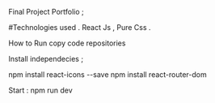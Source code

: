 Final Project Portfolio ; 

#Technologies used . 
React Js , Pure Css . 

How to Run 
copy code repositories 

Install independecies ;

npm install react-icons --save
npm install react-router-dom 

Start : npm run dev
